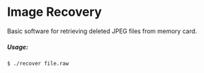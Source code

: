 # Image Recovery
Basic software for retrieving deleted JPEG files from memory card.
##### Usage:
```$ ./recover file.raw ```
